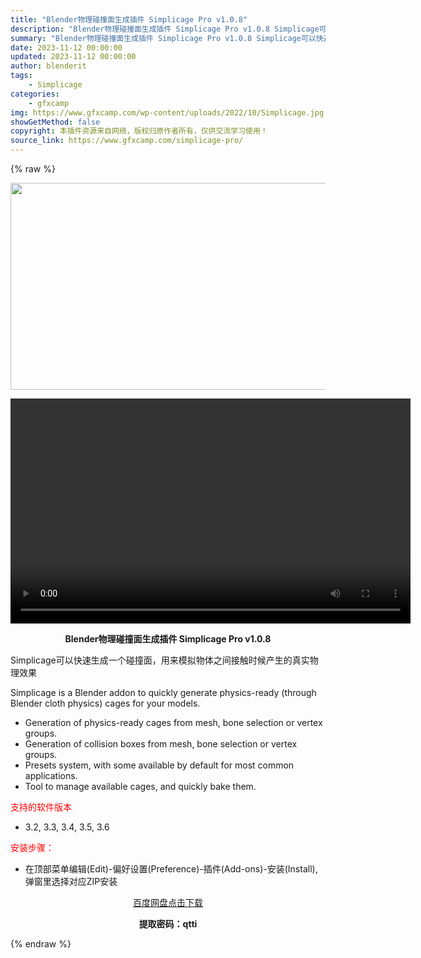 ```yaml
---
title: "Blender物理碰撞面生成插件 Simplicage Pro v1.0.8"
description: "Blender物理碰撞面生成插件 Simplicage Pro v1.0.8 Simplicage可以快速生成一个碰撞面，用来模拟物体之间接触时候产生的真实物理效果 Simplicage is a B..."
summary: "Blender物理碰撞面生成插件 Simplicage Pro v1.0.8 Simplicage可以快速生成一个碰撞面，用来模拟物体之间接触时候产生的真实物理效果 Simplicage is a B..."
date: 2023-11-12 00:00:00
updated: 2023-11-12 00:00:00
author: blenderit
tags: 
    - Simplicage
categories:
    - gfxcamp
img: https://www.gfxcamp.com/wp-content/uploads/2022/10/Simplicage.jpg
showGetMethod: false
copyright: 本插件资源来自网络，版权归原作者所有，仅供交流学习使用！
source_link: https://www.gfxcamp.com/simplicage-pro/
---
```


{% raw %}
<div><p><img decoding="async" class="aligncenter size-full wp-image-107588" src="https://www.gfxcamp.com/wp-content/uploads/2022/10/Simplicage.jpg" data-src="https://www.gfxcamp.com/wp-content/uploads/2022/10/Simplicage.jpg" alt="" width="590" height="331" data-srcset="https://www.gfxcamp.com/wp-content/uploads/2022/10/Simplicage.jpg 590w, https://www.gfxcamp.com/wp-content/uploads/2022/10/Simplicage-150x84.jpg 150w" data-sizes="(max-width: 590px) 100vw, 590px"><br>
</p><center><div style="width: 640px;" class="wp-video"><!--[if lt IE 9]><script>document.createElement('video');</script><![endif]-->
<video class="wp-video-shortcode" id="video-107586-1" width="640" height="360" preload="true" controls="controls"><source type="video/mp4" src="https://cloud.video.taobao.com//play/u/80049544/p/2/e/6/t/1/381352372209.mp4?_=1"></source><a href="https://cloud.video.taobao.com//play/u/80049544/p/2/e/6/t/1/381352372209.mp4">https://cloud.video.taobao.com//play/u/80049544/p/2/e/6/t/1/381352372209.mp4</a></video></div></center><p style="text-align: center;"><strong>Blender物理碰撞面生成插件 Simplicage Pro v1.0.8</strong></p><p>Simplicage可以快速生成一个碰撞面，用来模拟物体之间接触时候产生的真实物理效果</p><p>Simplicage is a Blender addon to quickly generate physics-ready (through Blender cloth physics) cages for your models.</p><ul class="simple">
<li>Generation of physics-ready cages from mesh, bone selection or vertex groups.</li>
<li>Generation of collision boxes from mesh, bone selection or vertex groups.</li>
<li>Presets system, with some available by default for most common applications.</li>
<li>Tool to manage available cages, and quickly bake them.</li>
</ul><p><span style="color: #ff0000;">支持的软件版本</span></p><ul>
<li>3.2, 3.3, 3.4, 3.5, 3.6</li>
</ul><p><span style="color: #ff0000;">安装步骤：</span></p><ul>
<li>在顶部菜单编辑(Edit)-偏好设置(Preference)-插件(Add-ons)-安装(Install),弹窗里选择对应ZIP安装</li>
</ul><p style="text-align: center;"><a class="maxbutton-3 maxbutton maxbutton-baidu" target="_blank" rel="noopener" href="https://pan.baidu.com/s/1BuIC0WEzfFok733Qkp64tg?pwd=qtti"><span class="mb-text">百度网盘点击下载</span></a></p><p style="text-align: center;"><strong>提取密码：qtti</strong></p></div>
<div style="display: none">gfxcamp</div>
{% endraw %}